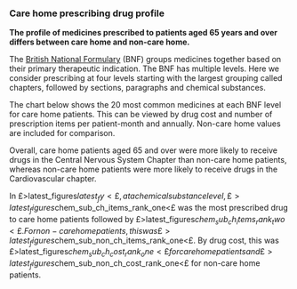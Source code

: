 ### Care home prescribing drug profile

__The profile of medicines prescribed to patients aged 65 years and over differs between care home and non-care home.__

The [British National Formulary](https://bnf.nice.org.uk/) (BNF) groups medicines together based on their primary therapeutic indication. The BNF has multiple levels. Here we consider prescribing at four levels starting with the largest grouping called chapters, followed by sections, paragraphs and chemical substances.

The chart below shows the 20 most common medicines at each BNF level for care home patients. This can be viewed by drug cost and number of prescription items per patient-month and annually. Non-care home values are included for comparison.

Overall, care home patients aged 65 and over were more likely to receive drugs in the Central Nervous System Chapter than non-care home patients, whereas non-care home patients were more likely to receive drugs in the Cardiovascular chapter.

In £>latest_figures$latest_fy<£, at a chemical substance level, £>latest_figures$chem_sub_ch_items_rank_one<£ was the most prescribed drug to care home patients followed by £>latest_figures$chem_sub_ch_items_rank_two<£. For non-care home patients, this was £>latest_figures$chem_sub_non_ch_items_rank_one<£. By drug cost, this was £>latest_figures$chem_sub_ch_cost_rank_one<£ for care home patients and £>latest_figures$chem_sub_non_ch_cost_rank_one<£ for non-care home patients.
